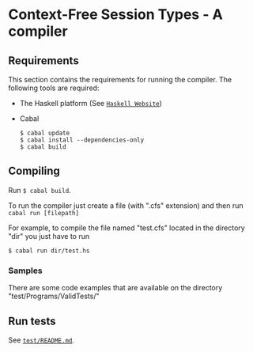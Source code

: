 # Context-Free Session Types - A compiler

## Requirements

This section contains the requirements for running the compiler.
The following tools are required:

  * The Haskell platform (See [`Haskell Website`](https://www.haskell.org/platform/))
  * Cabal

    ```
    $ cabal update
    $ cabal install --dependencies-only
    $ cabal build
    ```

## Compiling

Run ``` $ cabal build ```.

To run the compiler just create a file (with ".cfs" extension) and then run ``` cabal run [filepath] ```

For example, to compile the file named "test.cfs" located in the directory "dir" you just have to run
```
$ cabal run dir/test.hs
```

### Samples
There are some code examples that are available on the directory "test/Programs/ValidTests/"

## Run tests

See [`test/README.md`](test/README.md).
